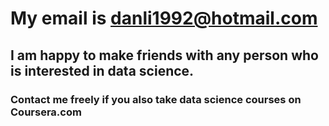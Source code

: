 # My email is danli1992@hotmail.com
## I am happy to make friends with any person who is interested in data science.
### Contact me freely if you also take data science courses on Coursera.com
